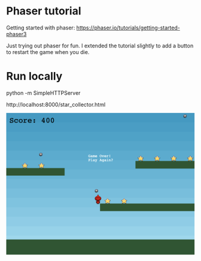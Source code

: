 # Phaser tutorial
Getting started with phaser: https://phaser.io/tutorials/getting-started-phaser3


Just trying out phaser for fun. I extended the tutorial slightly to add a button to restart the game when you die.


# Run locally
python -m SimpleHTTPServer

http://localhost:8000/star_collector.html


![Screenshot of Star Collector game](https://github.com/chrislbowden/phaser_tutorial/blob/master/star_collector.png)
